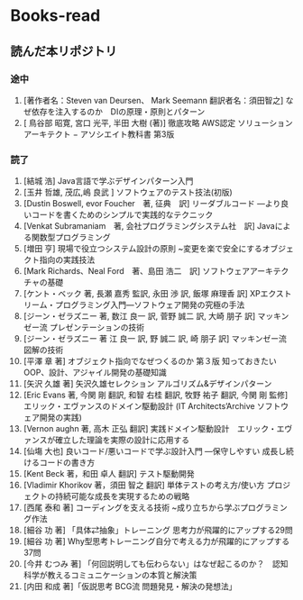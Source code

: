 # Books-read

## 読んだ本リポジトリ
### 途中
1. [著作者名：Steven van Deursen、 Mark Seemann 翻訳者名：須田智之] なぜ依存を注入するのか　DIの原理・原則とパターン
2. [ 鳥谷部 昭寛, 宮口 光平, 半田 大樹 (著)] 徹底攻略 AWS認定 ソリューションアーキテクト − アソシエイト教科書 第3版


### 読了
1. [結城 浩] Java言語で学ぶデザインパターン入門
1. [玉井 哲雄,  茂広,嶋 良武 ] ソフトウェアのテスト技法(初版)
1. [Dustin Boswell, evor Foucher　著, 征典　訳] リーダブルコード ―より良いコードを書くためのシンプルで実践的なテクニック
1. [Venkat Subramaniam　著, 会社プログラミングシステム社　訳] Javaによる関数型プログラミング
1. [増田 亨] 現場で役立つシステム設計の原則 ~変更を楽で安全にするオブジェクト指向の実践技法
1. [Mark Richards、Neal Ford　著、島田 浩二　訳] ソフトウェアアーキテクチャの基礎
1. [ケント・ベック 著, 長瀬 嘉秀 監訳, 永田 渉 訳, 飯塚 麻理香 訳] XPエクストリーム・プログラミング入門―ソフトウェア開発の究極の手法
1. [ジーン・ゼラズニー 著, 数江 良一 訳, 菅野 誠二 訳, 大崎 朋子 訳] マッキンゼー流 プレゼンテーションの技術
1. [ジーン・ゼラズニー 著 江 良一 訳, 野 誠二 訳, 崎 朋子 訳] マッキンゼー流　図解の技術
1. [平澤 章 著] オブジェクト指向でなぜつくるのか 第３版 知っておきたいOOP、設計、アジャイル開発の基礎知識 
1. [矢沢 久雄 著] 矢沢久雄セレクション アルゴリズム&デザインパターン
1. [Eric Evans 著, 今関 剛 翻訳, 和智 右桂 翻訳, 牧野 祐子 翻訳, 今関 剛 監修] エリック・エヴァンスのドメイン駆動設計 (IT Architects’Archive ソフトウェア開発の実践)
1. [Vernon aughn 著, 高木 正弘 翻訳] 実践ドメイン駆動設計　エリック・エヴァンスが確立した理論を実際の設計に応用する
2. [仙塲 大也] 良いコード/悪いコードで学ぶ設計入門 ―保守しやすい 成長し続けるコードの書き方
1. [Kent Beck 著，和田 卓人 翻訳] テスト駆動開発
2. [Vladimir Khorikov 著，須田 智之 翻訳] 単体テストの考え方/使い方 プロジェクトの持続可能な成長を実現するための戦略
3. [西尾 泰和 著] コーディングを支える技術 ~成り立ちから学ぶプログラミング作法
4. [細谷 功 著] 「具体⇄抽象」トレーニング 思考力が飛躍的にアップする29問
5. [細谷 功 著] Why型思考トレーニング自分で考える力が飛躍的にアップする37問
5. [今井 むつみ 著] 「何回説明しても伝わらない」はなぜ起こるのか？　認知科学が教えるコミュニケーションの本質と解決策
5. [内田 和成 著]「仮説思考 BCG流 問題発見・解決の発想法」
